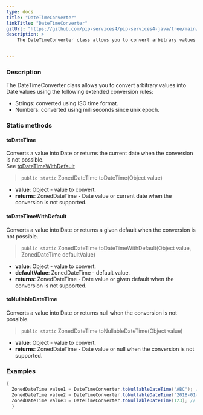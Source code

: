 ```yaml
---
type: docs
title: "DateTimeConverter"
linkTitle: "DateTimeConverter"
gitUrl: "https://github.com/pip-services4/pip-services4-java/tree/main/pip-services4-commons-java"
description: > 
    The DateTimeConverter class allows you to convert arbitrary values into Date values using extended conversion rules.

    
---
```


### Description    

The DateTimeConverter class allows you to convert arbitrary values into Date values using the following extended conversion rules:
- Strings: converted using ISO time format.
- Numbers: converted using milliseconds since unix epoch.

### Static methods

#### toDateTime
Converts a value into Date or returns the current date when the conversion is not possible.  
See [toDateTimeWithDefault](#todatetimewithdefault)

> `public static` ZonedDateTime toDateTime(Object value)

- **value**: Object - value to convert.
- **returns**: ZonedDateTime - Date value or current date when the conversion is not supported.

#### toDateTimeWithDefault
Converts a value into Date or returns a given default when the conversion is not possible.

> `public static` ZonedDateTime toDateTimeWithDefault(Object value, ZonedDateTime defaultValue)

- **value**: Object - value to convert.
- **defaultValue**: ZonedDateTime - default value.
- **returns**: ZonedDateTime - Date value or given default when the conversion is not supported.

#### toNullableDateTime
Converts a value into Date or returns null when the conversion is not possible.

> `public static` ZonedDateTime toNullableDateTime(Object value)

- **value**: Object - value to convert.
- **returns**: ZonedDateTime - Date value or null when the conversion is not supported.

### Examples

```java
{
  ZonedDateTime value1 = DateTimeConverter.toNullableDateTime("ABC"); // Result: null
  ZonedDateTime value2 = DateTimeConverter.toNullableDateTime("2018-01-01T11:30:00.0"); // Result: ZonedDateTime(2018,0,1,11,30)
  ZonedDateTime value3 = DateTimeConverter.toNullableDateTime(123); // Result: ZonedDateTime(123)
  }

```
